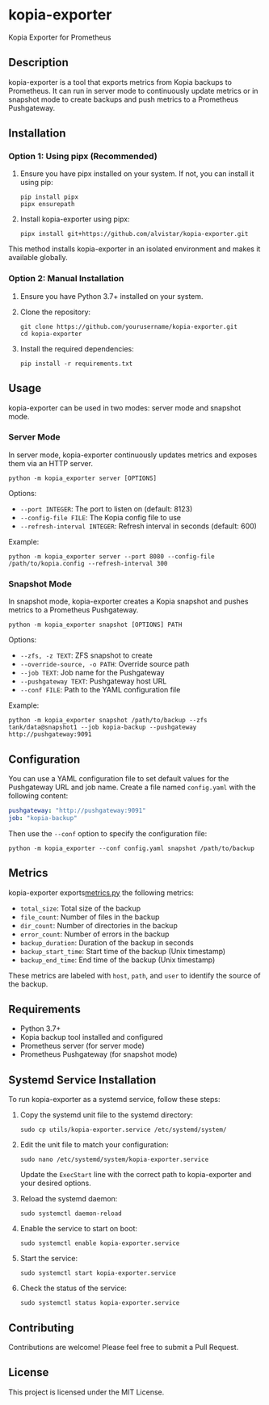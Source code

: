 # kopia-exporter

Kopia Exporter for Prometheus

## Description

kopia-exporter is a tool that exports metrics from Kopia backups to Prometheus. It can run in server mode to continuously update metrics or in snapshot mode to create backups and push metrics to a Prometheus Pushgateway.

## Installation

### Option 1: Using pipx (Recommended)

1. Ensure you have pipx installed on your system. If not, you can install it using pip:
   ```
   pip install pipx
   pipx ensurepath
   ```

2. Install kopia-exporter using pipx:
   ```
   pipx install git+https://github.com/alvistar/kopia-exporter.git
   ```

This method installs kopia-exporter in an isolated environment and makes it available globally.

### Option 2: Manual Installation

1. Ensure you have Python 3.7+ installed on your system.

2. Clone the repository:
   ```
   git clone https://github.com/yourusername/kopia-exporter.git
   cd kopia-exporter
   ```

3. Install the required dependencies:
   ```
   pip install -r requirements.txt
   ```

## Usage

kopia-exporter can be used in two modes: server mode and snapshot mode.

### Server Mode

In server mode, kopia-exporter continuously updates metrics and exposes them via an HTTP server.

```
python -m kopia_exporter server [OPTIONS]
```

Options:
- `--port INTEGER`: The port to listen on (default: 8123)
- `--config-file FILE`: The Kopia config file to use
- `--refresh-interval INTEGER`: Refresh interval in seconds (default: 600)

Example:
```
python -m kopia_exporter server --port 8080 --config-file /path/to/kopia.config --refresh-interval 300
```

### Snapshot Mode

In snapshot mode, kopia-exporter creates a Kopia snapshot and pushes metrics to a Prometheus Pushgateway.

```
python -m kopia_exporter snapshot [OPTIONS] PATH
```

Options:
- `--zfs, -z TEXT`: ZFS snapshot to create
- `--override-source, -o PATH`: Override source path
- `--job TEXT`: Job name for the Pushgateway
- `--pushgateway TEXT`: Pushgateway host URL
- `--conf FILE`: Path to the YAML configuration file

Example:
```
python -m kopia_exporter snapshot /path/to/backup --zfs tank/data@snapshot1 --job kopia-backup --pushgateway http://pushgateway:9091
```

## Configuration

You can use a YAML configuration file to set default values for the Pushgateway URL and job name. Create a file named `config.yaml` with the following content:

```yaml
pushgateway: "http://pushgateway:9091"
job: "kopia-backup"
```

Then use the `--conf` option to specify the configuration file:

```
python -m kopia_exporter --conf config.yaml snapshot /path/to/backup
```

## Metrics

kopia-exporter exports[metrics.py](src%2Fkopia_exporter%2Fmetrics.py) the following metrics:

- `total_size`: Total size of the backup
- `file_count`: Number of files in the backup
- `dir_count`: Number of directories in the backup
- `error_count`: Number of errors in the backup
- `backup_duration`: Duration of the backup in seconds
- `backup_start_time`: Start time of the backup (Unix timestamp)
- `backup_end_time`: End time of the backup (Unix timestamp)

These metrics are labeled with `host`, `path`, and `user` to identify the source of the backup.

## Requirements

- Python 3.7+
- Kopia backup tool installed and configured
- Prometheus server (for server mode)
- Prometheus Pushgateway (for snapshot mode)

## Systemd Service Installation

To run kopia-exporter as a systemd service, follow these steps:

1. Copy the systemd unit file to the systemd directory:
   ```
   sudo cp utils/kopia-exporter.service /etc/systemd/system/
   ```

2. Edit the unit file to match your configuration:
   ```
   sudo nano /etc/systemd/system/kopia-exporter.service
   ```
   Update the `ExecStart` line with the correct path to kopia-exporter and your desired options.

3. Reload the systemd daemon:
   ```
   sudo systemctl daemon-reload
   ```

4. Enable the service to start on boot:
   ```
   sudo systemctl enable kopia-exporter.service
   ```

5. Start the service:
   ```
   sudo systemctl start kopia-exporter.service
   ```

6. Check the status of the service:
   ```
   sudo systemctl status kopia-exporter.service
   ```

## Contributing

Contributions are welcome! Please feel free to submit a Pull Request.

## License

This project is licensed under the MIT License.

